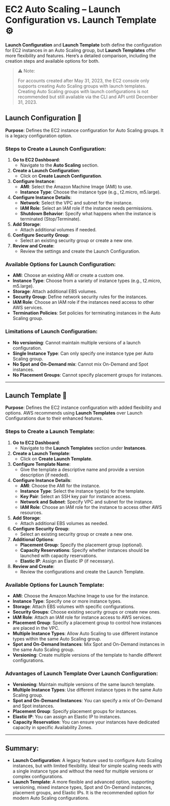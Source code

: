 # **EC2 Auto Scaling – Launch Configuration vs. Launch Template ⚙️**

**Launch Configuration** and **Launch Template** both define the configuration for EC2 instances in an Auto Scaling group, but **Launch Templates** offer more flexibility and features. Here’s a detailed comparison, including the creation steps and available options for both.

> ⚠️ Note:
>
> For accounts created after May 31, 2023, the EC2 console only supports creating Auto Scaling groups with launch templates. Creating Auto Scaling groups with launch configurations is not recommended but still available via the CLI and API until December 31, 2023.

## **Launch Configuration 📝**

**Purpose**: Defines the EC2 instance configuration for Auto Scaling groups. It is a legacy configuration option.

### **Steps to Create a Launch Configuration:**

1. **Go to EC2 Dashboard**:
   - Navigate to the **Auto Scaling** section.
2. **Create a Launch Configuration**:
   - Click on **Create Launch Configuration**.
3. **Configure Instance**:
   - **AMI**: Select the Amazon Machine Image (AMI) to use.
   - **Instance Type**: Choose the instance type (e.g., t2.micro, m5.large).
4. **Configure Instance Details**:
   - **Network**: Select the VPC and subnet for the instance.
   - **IAM Role**: Select an IAM role if the instance needs permissions.
   - **Shutdown Behavior**: Specify what happens when the instance is terminated (Stop/Terminate).
5. **Add Storage**:
   - Attach additional volumes if needed.
6. **Configure Security Group**:
   - Select an existing security group or create a new one.
7. **Review and Create**:
   - Review the settings and create the Launch Configuration.

### **Available Options for Launch Configuration:**

- **AMI**: Choose an existing AMI or create a custom one.
- **Instance Type**: Choose from a variety of instance types (e.g., t2.micro, m5.large).
- **Storage**: Attach additional EBS volumes.
- **Security Group**: Define network security rules for the instances.
- **IAM Role**: Choose an IAM role if the instances need access to other AWS services.
- **Termination Policies**: Set policies for terminating instances in the Auto Scaling group.

### **Limitations of Launch Configuration:**

- **No versioning**: Cannot maintain multiple versions of a launch configuration.
- **Single Instance Type**: Can only specify one instance type per Auto Scaling group.
- **No Spot and On-Demand mix**: Cannot mix On-Demand and Spot instances.
- **No Placement Groups**: Cannot specify placement groups for instances.

---

## **Launch Template 📑**

**Purpose**: Defines the EC2 instance configuration with added flexibility and options. AWS recommends using **Launch Templates** over Launch Configurations due to their enhanced features.

### **Steps to Create a Launch Template:**

1. **Go to EC2 Dashboard**:
   - Navigate to the **Launch Templates** section under **Instances**.
2. **Create a Launch Template**:
   - Click on **Create Launch Template**.
3. **Configure Template Name**:
   - Give the template a descriptive name and provide a version description (if needed).
4. **Configure Instance Details**:
   - **AMI**: Choose the AMI for the instance.
   - **Instance Type**: Select the instance type(s) for the template.
   - **Key Pair**: Select an SSH key pair for instance access.
   - **Network and Subnet**: Specify VPC and subnet for the instance.
   - **IAM Role**: Choose an IAM role for the instance to access other AWS resources.
5. **Add Storage**:
   - Attach additional EBS volumes as needed.
6. **Configure Security Group**:
   - Select an existing security group or create a new one.
7. **Additional Options**:
   - **Placement Group**: Specify the placement group (optional).
   - **Capacity Reservations**: Specify whether instances should be launched with capacity reservations.
   - **Elastic IP**: Assign an Elastic IP (if necessary).
8. **Review and Create**:
   - Review the configurations and create the Launch Template.

### **Available Options for Launch Template:**

- **AMI**: Choose the Amazon Machine Image to use for the instance.
- **Instance Type**: Specify one or more instance types.
- **Storage**: Attach EBS volumes with specific configurations.
- **Security Groups**: Choose existing security groups or create new ones.
- **IAM Role**: Attach an IAM role for instance access to AWS services.
- **Placement Group**: Specify a placement group to control how instances are placed in the VPC.
- **Multiple Instance Types**: Allow Auto Scaling to use different instance types within the same Auto Scaling group.
- **Spot and On-Demand Instances**: Mix Spot and On-Demand instances in the same Auto Scaling group.
- **Versioning**: Create multiple versions of the template to handle different configurations.

### **Advantages of Launch Template Over Launch Configuration:**

- **Versioning**: Maintain multiple versions of the same launch template.
- **Multiple Instance Types**: Use different instance types in the same Auto Scaling group.
- **Spot and On-Demand Instances**: You can specify a mix of On-Demand and Spot instances.
- **Placement Group**: Specify placement groups for instances.
- **Elastic IP**: You can assign an Elastic IP to instances.
- **Capacity Reservation**: You can ensure your instances have dedicated capacity in specific Availability Zones.

---

## **Summary:**

- **Launch Configuration**: A legacy feature used to configure Auto Scaling instances, but with limited flexibility. Ideal for simple scaling needs with a single instance type and without the need for multiple versions or complex configurations.
- **Launch Template**: A more flexible and advanced option, supporting versioning, mixed instance types, Spot and On-Demand instances, placement groups, and Elastic IPs. It is the recommended option for modern Auto Scaling configurations.
